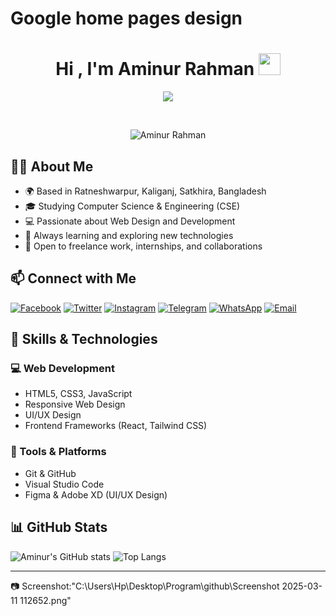 # Google home pages design
<h1 align="center">Hi , I'm Aminur Rahman <img src="https://media.giphy.com/media/hvRJCLFzcasrR4ia7z/giphy.gif" width="35"></h1>
<p align="center">
  <a href="https://github.com/DenverCoder1/readme-typing-svg"><img src="https://readme-typing-svg.herokuapp.com?lines=Web+Designer;Web+Developer;Front-End+Specialist;Always+learning+new+technologies&center=true&width=500&height=50"></a>
</p>

<br>

<p align="center"> 
	<img src="https://komarev.com/ghpvc/?username=aminurrahman4078&label=Profile%20views&color=0e75b6&style=plastic" alt="Aminur Rahman" />
</p>


## 👨‍💻 About Me
- 🌍 Based in Ratneshwarpur, Kaliganj, Satkhira, Bangladesh
- 🎓 Studying Computer Science & Engineering (CSE)
- 💻 Passionate about Web Design and Development
- 🚀 Always learning and exploring new technologies
- 🎯 Open to freelance work, internships, and collaborations

## 📫 Connect with Me
[![Facebook](https://img.shields.io/badge/Facebook-%231877F2.svg?style=for-the-badge&logo=facebook&logoColor=white)](https://web.facebook.com/aminur.rahman4078)
[![Twitter](https://img.shields.io/badge/Twitter-%231DA1F2.svg?style=for-the-badge&logo=twitter&logoColor=white)](https://x.com/Aminur4078)
[![Instagram](https://img.shields.io/badge/Instagram-%23E4405F.svg?style=for-the-badge&logo=instagram&logoColor=white)](https://www.instagram.com/aminur.rahman_4078/)
[![Telegram](https://img.shields.io/badge/Telegram-%232CA5E0.svg?style=for-the-badge&logo=telegram&logoColor=white)](https://t.me/aminur4078)
[![WhatsApp](https://img.shields.io/badge/WhatsApp-%2325D366.svg?style=for-the-badge&logo=whatsapp&logoColor=white)](https://wa.me/8801327694078)
[![Email](https://img.shields.io/badge/Gmail-D14836?style=for-the-badge&logo=gmail&logoColor=white)](mailto:aminurrahman9793@gmail.com)

## 🚀 Skills & Technologies
### 💻 Web Development
- HTML5, CSS3, JavaScript
- Responsive Web Design
- UI/UX Design
- Frontend Frameworks (React, Tailwind CSS)

### 🔧 Tools & Platforms
- Git & GitHub
- Visual Studio Code
- Figma & Adobe XD (UI/UX Design)

## 📊 GitHub Stats
![Aminur's GitHub stats](https://github-readme-stats.vercel.app/api?username=aminur4078&show_icons=true&theme=radical)
![Top Langs](https://github-readme-stats.vercel.app/api/top-langs/?username=aminur4078&layout=compact&theme=radical)

---
📷 Screenshot:"C:\Users\Hp\Desktop\Program\github\Screenshot 2025-03-11 112652.png"
